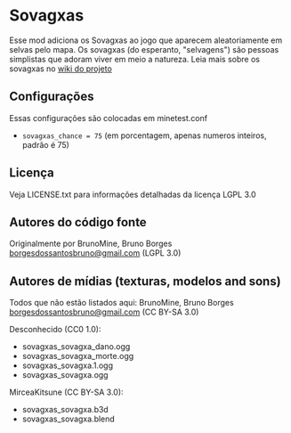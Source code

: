 Sovagxas
========

Esse mod adiciona os Sovagxas ao jogo que aparecem aleatoriamente em selvas pelo mapa.
Os sovagxas (do esperanto, "selvagens") são pessoas simplistas que adoram viver em meio a natureza. Leia mais sobre os sovagxas no [wiki do projeto](https://github.com/BrunoMine/sociedades/wiki/Sovagxas)

## Configurações

Essas configurações são colocadas em minetest.conf
- `sovagxas_chance = 75` (em porcentagem, apenas numeros inteiros, padrão é 75)

## Licença
Veja LICENSE.txt para informações detalhadas da licença LGPL 3.0

Autores do código fonte
-----------------------
Originalmente por BrunoMine, Bruno Borges <borgesdossantosbruno@gmail.com> (LGPL 3.0)

Autores de mídias (texturas, modelos and sons)
----------------------------------------------
Todos que não estão listados aqui:
BrunoMine, Bruno Borges <borgesdossantosbruno@gmail.com> (CC BY-SA 3.0)

Desconhecido (CC0 1.0):
- sovagxas_sovagxa_dano.ogg
- sovagxas_sovagxa_morte.ogg
- sovagxas_sovagxa.1.ogg
- sovagxas_sovagxa.ogg

MirceaKitsune (CC BY-SA 3.0):
- sovagxas_sovagxa.b3d
- sovagxas_sovagxa.blend

